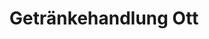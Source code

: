 ---
title: "Getränkehandlung Ott"
url: /lauda-koenigshofen/getraenkehandlung-ott/
shop: Getränke
---